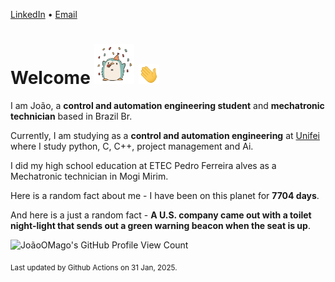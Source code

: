 [LinkedIn](https://www.linkedin.com/in/joão-pedro-gozzoli-b95641301/) &bull;
[Email](joaopedrogozzoli@gmail.com)

# Welcome <img src="happy.gif" height="64px" /> <img src="wave.gif" height="32px" />

I am João, a  **control and automation engineering student** and **mechatronic technician** based in Brazil Br.

Currently, I am studying as a **control and automation engineering** at [Unifei](https://unifei.edu.br) where I study python, C, C++, project management and Ai.

I did my high school education at ETEC Pedro Ferreira alves as a Mechatronic technician in Mogi Mirim.

Here is a random fact about me - I have been on this planet for **7704 days**.

And here is a just a random fact -  **A U.S. company came out with a toilet night-light that sends out a green warning beacon when the seat is up**.

![JoãoOMago's GitHub Profile View Count](https://komarev.com/ghpvc/?username=JoaoOMago)

<sub>Last updated by Github Actions on 31 Jan, 2025.</sub>
